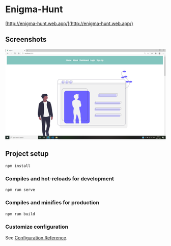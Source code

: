 # Enigma-Hunt
[http://enigma-hunt.web.app/](http://enigma-hunt.web.app/)

## Screenshots
![Screenshot](ss1.png)



## Project setup
```
npm install
```

### Compiles and hot-reloads for development
```
npm run serve
```

### Compiles and minifies for production
```
npm run build
```

### Customize configuration
See [Configuration Reference](https://cli.vuejs.org/config/).
